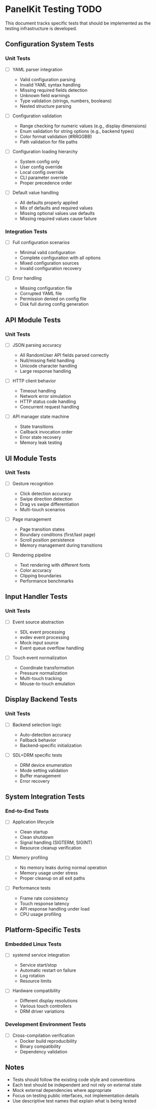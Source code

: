 # PanelKit Testing TODO

This document tracks specific tests that should be implemented as the testing infrastructure is developed.

## Configuration System Tests

### Unit Tests
- [ ] YAML parser integration
  - Valid configuration parsing
  - Invalid YAML syntax handling
  - Missing required fields detection
  - Unknown field warnings
  - Type validation (strings, numbers, booleans)
  - Nested structure parsing

- [ ] Configuration validation
  - Range checking for numeric values (e.g., display dimensions)
  - Enum validation for string options (e.g., backend types)
  - Color format validation (#RRGGBB)
  - Path validation for file paths

- [ ] Configuration loading hierarchy
  - System config only
  - User config override
  - Local config override
  - CLI parameter override
  - Proper precedence order

- [ ] Default value handling
  - All defaults properly applied
  - Mix of defaults and required values
  - Missing optional values use defaults
  - Missing required values cause failure

### Integration Tests
- [ ] Full configuration scenarios
  - Minimal valid configuration
  - Complete configuration with all options
  - Mixed configuration sources
  - Invalid configuration recovery

- [ ] Error handling
  - Missing configuration file
  - Corrupted YAML file
  - Permission denied on config file
  - Disk full during config generation

## API Module Tests

### Unit Tests
- [ ] JSON parsing accuracy
  - All RandomUser API fields parsed correctly
  - Null/missing field handling
  - Unicode character handling
  - Large response handling

- [ ] HTTP client behavior
  - Timeout handling
  - Network error simulation
  - HTTP status code handling
  - Concurrent request handling

- [ ] API manager state machine
  - State transitions
  - Callback invocation order
  - Error state recovery
  - Memory leak testing

## UI Module Tests

### Unit Tests
- [ ] Gesture recognition
  - Click detection accuracy
  - Swipe direction detection
  - Drag vs swipe differentiation
  - Multi-touch scenarios

- [ ] Page management
  - Page transition states
  - Boundary conditions (first/last page)
  - Scroll position persistence
  - Memory management during transitions

- [ ] Rendering pipeline
  - Text rendering with different fonts
  - Color accuracy
  - Clipping boundaries
  - Performance benchmarks

## Input Handler Tests

### Unit Tests
- [ ] Event source abstraction
  - SDL event processing
  - evdev event processing
  - Mock input source
  - Event queue overflow handling

- [ ] Touch event normalization
  - Coordinate transformation
  - Pressure normalization
  - Multi-touch tracking
  - Mouse-to-touch emulation

## Display Backend Tests

### Unit Tests
- [ ] Backend selection logic
  - Auto-detection accuracy
  - Fallback behavior
  - Backend-specific initialization

- [ ] SDL+DRM specific tests
  - DRM device enumeration
  - Mode setting validation
  - Buffer management
  - Error recovery

## System Integration Tests

### End-to-End Tests
- [ ] Application lifecycle
  - Clean startup
  - Clean shutdown
  - Signal handling (SIGTERM, SIGINT)
  - Resource cleanup verification

- [ ] Memory profiling
  - No memory leaks during normal operation
  - Memory usage under stress
  - Proper cleanup on all exit paths

- [ ] Performance tests
  - Frame rate consistency
  - Touch response latency
  - API response handling under load
  - CPU usage profiling

## Platform-Specific Tests

### Embedded Linux Tests
- [ ] systemd service integration
  - Service start/stop
  - Automatic restart on failure
  - Log rotation
  - Resource limits

- [ ] Hardware compatibility
  - Different display resolutions
  - Various touch controllers
  - DRM driver variations

### Development Environment Tests
- [ ] Cross-compilation verification
  - Docker build reproducibility
  - Binary compatibility
  - Dependency validation

## Notes

- Tests should follow the existing code style and conventions
- Each test should be independent and not rely on external state
- Mock external dependencies where appropriate
- Focus on testing public interfaces, not implementation details
- Use descriptive test names that explain what is being tested